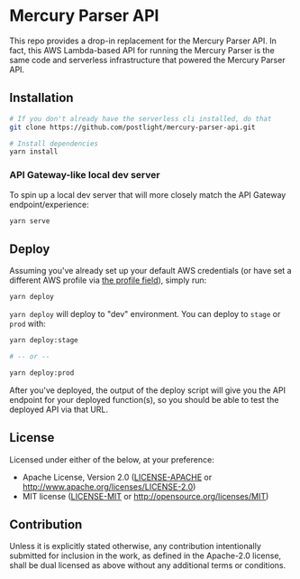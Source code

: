 # Mercury Parser API

This repo provides a drop-in replacement for the Mercury Parser API. In fact, this
AWS Lambda-based API for running the Mercury Parser is the same code 
and serverless infrastructure that powered the Mercury Parser API.

## Installation

```bash
# If you don't already have the serverless cli installed, do that
git clone https://github.com/postlight/mercury-parser-api.git

# Install dependencies
yarn install
```

### API Gateway-like local dev server

To spin up a local dev server that will more closely match the API Gateway endpoint/experience:

```bash
yarn serve
```

## Deploy

Assuming you've already set up your default AWS credentials (or have set a different AWS profile via [the profile field](serverless.yml#L21)), simply run:

```bash
yarn deploy
```

`yarn deploy` will deploy to "dev" environment. You can deploy to `stage` or `prod`
with:

```bash
yarn deploy:stage

# -- or --

yarn deploy:prod
```

After you've deployed, the output of the deploy script will give you the API endpoint
for your deployed function(s), so you should be able to test the deployed API via that URL.

## License

Licensed under either of the below, at your preference:

- Apache License, Version 2.0
  ([LICENSE-APACHE](LICENSE-APACHE) or http://www.apache.org/licenses/LICENSE-2.0)
- MIT license
  ([LICENSE-MIT](LICENSE-MIT) or http://opensource.org/licenses/MIT)

## Contribution

Unless it is explicitly stated otherwise, any contribution intentionally submitted for inclusion in the work, as defined in the Apache-2.0 license, shall be dual licensed as above without any additional terms or conditions.
